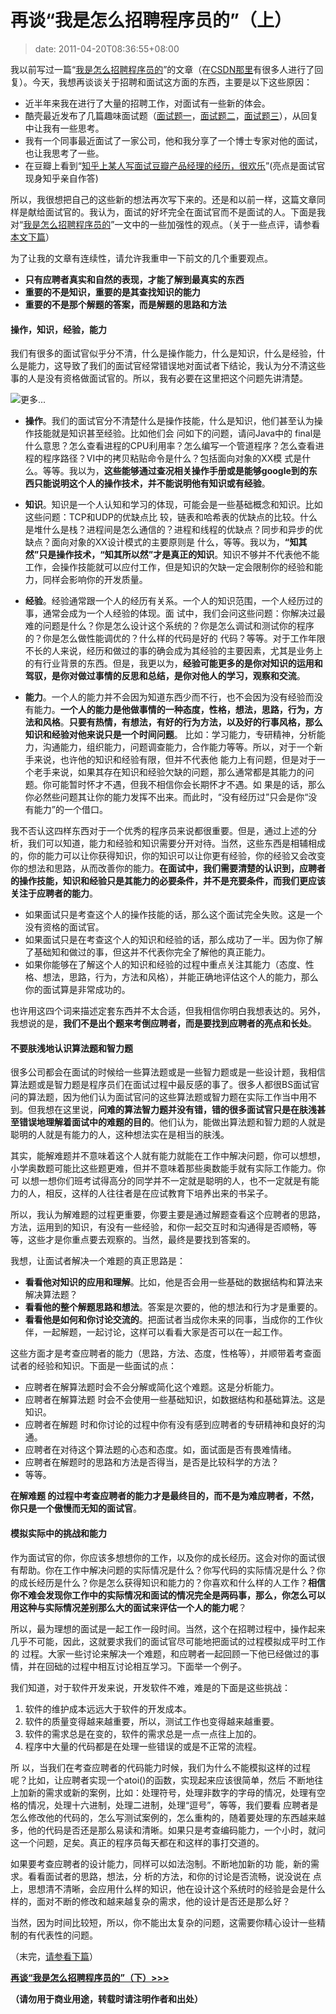 # 再谈“我是怎么招聘程序员的”（上）
>date: 2011-04-20T08:36:55+08:00


我以前写过一篇“[我是怎么招聘程序员的](/2009/%E6%88%91%E6%98%AF%E6%80%8E%E4%B9%88%E6%8B%9B%E8%81%98%E7%A8%8B%E5%BA%8F%E5%91%98%E7%9A%84.md "我是怎么招聘程序员的")”的文章（在[CSDN那里](http://blog.csdn.net/haoel/archive/2009/12/18/5032418.aspx "我是怎么招聘程序员（CSDN）")有很多人进行了回复）。今天，我想再谈谈关于招聘和面试这方面的东西，主要是以下这些原因：


* 近半年来我在进行了大量的招聘工作，对面试有一些新的体会。
* 酷壳最近发布了几篇趣味面试题（[面试题一](/2011/%E9%9D%A2%E8%AF%95%E9%A2%98%EF%BC%9A%E7%81%AB%E8%BD%A6%E8%BF%90%E7%85%A4%E9%97%AE%E9%A2%98.md "面试题：火车运煤问题")，[面试题二](/2011/%E5%8F%88%E4%B8%80%E4%B8%AA%E6%9C%89%E8%B6%A3%E7%9A%84%E9%9D%A2%E8%AF%95%E9%A2%98.md "又一个有趣的面试题")，[面试题三](/2011/%E2%80%9C%E7%81%AB%E6%9F%B4%E6%A3%8D%E5%BC%8F%E2%80%9D%E7%A8%8B%E5%BA%8F%E5%91%98%E9%9D%A2%E8%AF%95%E9%A2%98.md "“火柴棍式”程序员面试题")），从回复中让我有一些思考。
* 我有一个同事最近面试了一家公司，他和我分享了一个博士专家对他的面试，也让我思考了一些。
* 在豆瓣上看到“[知乎上某人写面试豆瓣产品经理的经历，很欢乐](http://www.douban.com/note/146145117/ "知乎上某人写面试豆瓣产品经理的经历，很欢乐")”(亮点是面试官现身知乎亲自作答)


所以，我很想把自己的这些新的想法再次写下来的。还是和以前一样，这篇文章同样是献给面试官的。我认为，面试的好坏完全在面试官而不是面试的人。下面是我对“[我是怎么招聘程序员的](../articles/1870.html "我是怎么招聘程序员的")”一文中的一些加强性的观点。（关于一些点评，请参看[本文下篇](/2011/%E5%86%8D%E8%B0%88%E2%80%9C%E6%88%91%E6%98%AF%E6%80%8E%E4%B9%88%E6%8B%9B%E8%81%98%E7%A8%8B%E5%BA%8F%E5%91%98%E7%9A%84%E2%80%9D%EF%BC%88%E4%B8%8B%EF%BC%89.md)）


为了让我的文章有连续性，请允许我重申一下前文的几个重要观点。


* **只有应聘者真实和自然的表现，才能了解到最真实的东西**
* **重要的不是知识，重要的是其查找知识的能力**
* **重要的不是那个解题的答案，而是解题的思路和方法**


#### 操作，知识，经验，能力


我们有很多的面试官似乎分不清，什么是操作能力，什么是知识，什么是经验，什么是能力，这导致了我们的面试官经常错误地对面试者下结论，我认为分不清这些事的人是没有资格做面试官的。所以，我有必要在这里把这个问题先讲清楚。



![](https://coolshell.cn/wp-includes/js/tinymce/plugins/wordpress/img/trans.gif "更多...")


* **操作**。我们的面试官分不清楚什么是操作技能，什么是知识，他们甚至认为操作技能就是知识甚至经验。比如他们会 问如下的问题，请问Java中的 final是什么意思？怎么查看进程的CPU利用率？怎么编写一个管道程序？怎么查看进程的程序路径？VI中的拷贝粘贴命令是什么？包括面向对象的XX模 式是什么。等等。我以为，**这些能够通过查况相关操作手册或是能够google到的东西只能说明这个人的操作技术，并不能说明他有知识或有经验**。


* **知识**。知识是一个人认知和学习的体现，可能会是一些基础概念和知识。比如这些问题：TCP和UDP的优缺点比 较，链表和哈希表的优缺点的比较。什么是堆什么是栈？进程间是怎么通信的？进程和线程的优缺点？同步和异步的优缺点？面向对象的XX设计模式的主要原则是 什么，等等。我以为，**“知其然”只是操作技术，“知其所以然”才是真正的知识**。知识不够并不代表他不能工作，会操作技能就可以应付工作，但是知识的欠缺一定会限制你的经验和能力，同样会影响你的开发质量。


* **经验**。经验通常跟一个人的经历有关系。一个人的知识范围，一个人经历过的事，通常会成为一个人经验的体现。面 试中，我们会问这些问题：你解决过最难的问题是什么？你是怎么设计这个系统的？你是怎么调试和测试你的程序的？你是怎么做性能调优的？什么样的代码是好的 代码？等等。对于工作年限不长的人来说，经历和做过的事的确会成为其经验的主要因素，尤其是业务上的有行业背景的东西。但是，我更以为，**经验可能更多的是你对知识的运用和驾驭，是你对做过事情的反思和总结，是你对他人的学习，观察和交流**。


* **能力**。一个人的能力并不会因为知道东西少而不行，也不会因为没有经验而没有能力。**一个人的能力是他做事情的一种态度，性格，想法，思路，行为，方法和风格**。**只要有热情，有想法，有好的行为方法，以及好的行事风格，那么知识和经验对他来说只是一个时间问题**。 比如：学习能力，专研精神，分析能力，沟通能力，组织能力，问题调查能力，合作能力等等。所以，对于一个新手来说，也许他的知识和经验有限，但并不代表他 能力上有问题，但是对于一个老手来说，如果其存在知识和经验欠缺的问题，那么通常都是其能力的问题。你可能暂时怀才不遇，但我不相信你会长期怀才不遇。如 果是的话，那么你必然些问题其让你的能力发挥不出来。而此时，“没有经历过”只会是你“没有能力”的一个借口。


我不否认这四样东西对于一个优秀的程序员来说都很重要。但是，通过上述的分析，我们可以知道，能力和经验和知识需要分开对待。当然，这些东西是相辅相成的，你的能力可以让你获得知识，你的知识可以让你更有经验，你的经验又会改变你的想法和思路，从而改善你的能力。**在面试中，我们需要清楚的认识到，应聘者的操作技能，知识和经验只是其能力的必要条件，并不是充要条件，而我们更应该关注于应聘者的能力**。


* 如果面试只是考查这个人的操作技能的话，那么这个面试完全失败。这是一个没有资格的面试官。
* 如果面试只是在考查这个人的知识和经验的话，那么成功了一半。因为你了解了基础知和做过的事，但这并不代表你完全了解他的真正能力。
* 如果你能够在了解这个人的知识和经验的过程中重点关注其能力（态度、性格、想法，思路，行为，方法和风格），并能正确地评估这个人的能力，那么你的面试算是非常成功的。


也许用这四个词来描述定套东西并不太合适，但我相信你明白我想表达的。另外，我想说的是，**我们不是出个题来考倒应聘者，而是要找到应聘者的亮点和长处**。


#### 不要肤浅地认识算法题和智力题


很多公司都会在面试的时候给一些算法题或是一些智力题或是一些设计题，我相信算法题或是智力题是程序员们在面试过程中最反感的事了。很多人都很BS面试官问的算法题，因为他们认为面试官问的这些算法题或智力题在实际工作当中用不到。但我想在这里说，**问难的算法智力题并没有错，错的很多面试官只是在肤浅甚至错误地理解着面试中的难题的目的**。他们认为，能做出算法题和智力题的人就是聪明的人就是有能力的人，这种想法实在是相当的肤浅。


其实，能解难题并不意味着这个人就有能力就能在工作中解决问题，你可以想想，小学奥数题可能比这些题更难，但并不意味着那些奥数能手就有实际工作能力。你可 以想一想你们班考试得高分的同学并不一定就是聪明的人，也不一定就是有能力的人，相反，这样的人往往者是在应试教育下培养出来的书呆子。


所以，我认为解难题的过程更重要，你要主要是通过解题查看这个应聘者的思路，方法，运用到的知识，有没有一些经验，和你一起交互时和沟通得是否顺畅，等等，这些才是你重点要去观察的。当然，最终是要找到答案的。


我想，让面试者解决一个难题的真正思路是：


* **看看他对知识的应用和理解**。比如，他是否会用一些基础的数据结构和算法来解决算法题？
* **看看他的整个解题思路和想法**。答案是次要的，他的想法和行为才是重要的。
* **看看他是如何和你讨论交流的**。把面试者当成你未来的同事，当成你的工作伙伴，一起解题，一起讨论，这样可以看看大家是否可以在一起工作。


这些方面才是考查应聘者的能力（思路，方法、态度，性格等），并顺带着考查面试者的经验和知识。下面是一些面试的点：


* 应聘者在解算法题时会不会分解或简化这个难题。这是分析能力。
* 应聘者在解算法题 时会不会使用一些基础知识，如数据结构和基础算法。这是知识。
* 应聘者在解题 时和你讨论的过程中你有没有感到应聘者的专研精神和良好的沟通。
* 应聘者在对待这个算法题的心态和态度。如，面试面是否有畏难情绪。
* 应聘者在解题时的思路和方法是否得当，是否是比较科学的方法？
* 等等。


**在解难题 的过程中考查应聘者的能力才是最终目的，而不是为难应聘者，不然，你只是一个傲慢而无知的面试官**。


#### 模拟实际中的挑战和能力


作为面试官的你，你应该多想想你的工作，以及你的成长经历。这会对你的面试很有帮助。你在工作中解决问题的实际情况是什么？你写代码的实际情况是什么？你的成长经历是什么？你是怎么获得知识和能力的？你喜欢和什么样的人工作？**相信你不难会发现你工作中的实际情况和面试的情况完全是两码事，那么，你怎么可以用这种与实际情况差别那么大的面试来评估一个人的能力呢**？


所以，最为理想的面试是一起工作一段时间。当然，这个在招聘过程中，操作起来几乎不可能，因此，这就要求我们的面试官尽可能地把面试的过程模拟成平时工作的 过程。大家一些讨论来解决一个难题，和应聘者一起回顾一下他已经做过的事情，并在回础的过程中相互讨论相互学习。下面举一个例子。


我们知道，对于软件开发来说，开发软件不难，难是的下面是这些挑战：


1. 软件的维护成本远远大于软件的开发成本。
2. 软件的质量变得越来越重要，所以，测试工作也变得越来越重要。
3. 软件的需求总是在变的，软件的需求总是一点一点往上加的。
4. 程序中大量的代码都是在处理一些错误的或是不正常的流程。


所 以，当我们在考查应聘者的代码能力时候，我们为什么不能模拟这样的过程呢？比如，让应聘者实现一个atoi()的函数，实现起来应该很简单，然后 不断地往上加新的需求或新的案例，比如：处理符号，处理非数字的字母的情况，处理有空格的情况，处理十六进制，处理二进制，处理“逗号”，等等，我们要看 应聘者是怎么修改他的代码的，怎么写测试案例的，怎么重构的，随着要处理的东西越来越多，他的代码是否还是那么易读和清晰。如果只是考查编码能力，一个小时，就问这一个问题，足矣。真正的程序员每天都在和这样的事打交道的。


如果要考查应聘者的设计能力，同样可以如法泡制。不断地加新的功 能，新的需求。看看面试者的思路，想法，分 析的方法，和你的讨论是否流畅，说没说在 点上，思想清不清晰，会应用什么样的知识，他在设计这个系统时的经验是会是什么样的，面对不断的修改和越来越复杂的需求，他的设计是否还是那么好？


当然，因为时间比较短，所以，你不能出太复杂的问题，这需要你精心设计一些精制的有代表性的问题。


（末完，[请参看下篇](/2011/%E5%86%8D%E8%B0%88%E2%80%9C%E6%88%91%E6%98%AF%E6%80%8E%E4%B9%88%E6%8B%9B%E8%81%98%E7%A8%8B%E5%BA%8F%E5%91%98%E7%9A%84%E2%80%9D%EF%BC%88%E4%B8%8B%EF%BC%89.md "再谈“我是怎么招聘程序员的”（下）")）


[**再谈“我是怎么招聘程序员的”（下）>>>**](/2011/%E5%86%8D%E8%B0%88%E2%80%9C%E6%88%91%E6%98%AF%E6%80%8E%E4%B9%88%E6%8B%9B%E8%81%98%E7%A8%8B%E5%BA%8F%E5%91%98%E7%9A%84%E2%80%9D%EF%BC%88%E4%B8%8B%EF%BC%89.md "再谈“我是怎么招聘程序员的”（下）")


**（请勿用于商业用途，转载时请注明作者和出处）**



